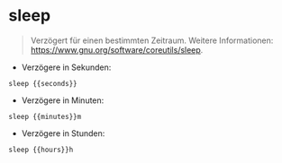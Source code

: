 # sleep

> Verzögert für einen bestimmten Zeitraum.
> Weitere Informationen: <https://www.gnu.org/software/coreutils/sleep>.

- Verzögere in Sekunden:

`sleep {{seconds}}`

- Verzögere in Minuten:

`sleep {{minutes}}m`

- Verzögere in Stunden:

`sleep {{hours}}h`
